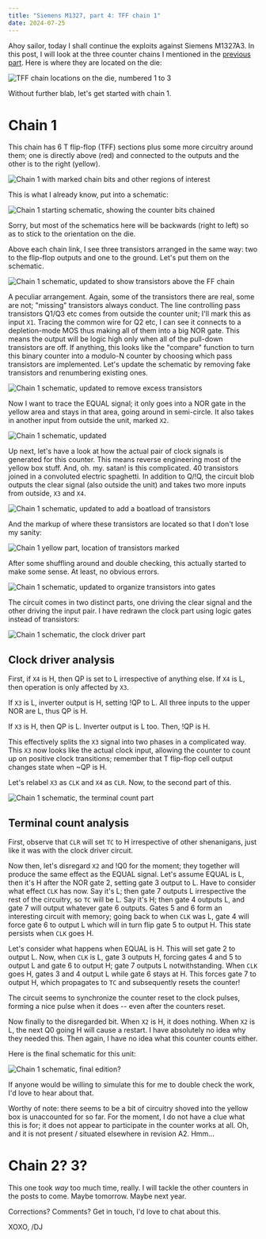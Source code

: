 ```yaml
---
title: "Siemens M1327, part 4: TFF chain 1"
date: 2024-07-25
---
```


Ahoy sailor, today I shall continue the exploits against Siemens M1327A3. In this post, I will look at the three counter chains I mentioned in the [previous part](/blarg/2024/07/24/siemens-m1327-part-3.html). Here is where they are located on the die:

![TFF chain locations on the die, numbered 1 to 3](/blarg/assets/20240725/tff-chain-locations.jpg)

Without further blab, let's get started with chain 1.

# Chain 1

This chain has 6 T flip-flop (TFF) sections plus some more circuitry around them; one is directly above (red) and connected to the outputs and the other is to the right (yellow).

![Chain 1 with marked chain bits and other regions of interest](/blarg/assets/20240725/counter-1-overview.jpg)

This is what I already know, put into a schematic:

![Chain 1 starting schematic, showing the counter bits chained](/blarg/assets/20240725/counter-1-schematic-start.png)

Sorry, but most of the schematics here will be backwards (right to left) so as to stick to the orientation on the die.

Above each chain link, I see three transistors arranged in the same way: two to the flip-flop outputs and one to the ground. Let's put them on the schematic.

![Chain 1 schematic, updated to show transistors above the FF chain](/blarg/assets/20240725/counter-1-schematic-1.png)

A peculiar arrangement. Again, some of the transistors there are real, some are not; "missing" transistors always conduct. The line controlling pass transistors Q1/Q3 etc comes from outside the counter unit; I'll mark this as input `X1`. Tracing the common wire for Q2 etc, I can see it connects to a depletion-mode MOS thus making all of them into a big NOR gate. This means the output will be logic high only when all of the pull-down transistors are off. If anything, this looks like the "compare" function to turn this binary counter into a modulo-N counter by choosing which pass transistors are implemented. Let's update the schematic by removing fake transistors and renumbering existing ones.

![Chain 1 schematic, updated to remove excess transistors](/blarg/assets/20240725/counter-1-schematic-2.png)

Now I want to trace the EQUAL signal; it only goes into a NOR gate in the yellow area and stays in that area, going around in semi-circle. It also takes in another input from outside the unit, marked `X2`.

![Chain 1 schematic, updated](/blarg/assets/20240725/counter-1-schematic-3.png)

Up next, let's have a look at how the actual pair of clock signals is generated for this counter. This means reverse engineering most of the yellow box stuff. And, oh. my. satan! is this complicated. 40 transistors joined in a convoluted electric spaghetti. In addition to Q/!Q, the circuit blob outputs the clear signal (also outside the unit) and takes two more inputs from outside, `X3` and `X4`.

![Chain 1 schematic, updated to add a boatload of transistors](/blarg/assets/20240725/counter-1-schematic-4.png)

And the markup of where these transistors are located so that I don't lose my sanity:

![Chain 1 yellow part, location of transistors marked](/blarg/assets/20240725/counter-1-yellow-markup.jpg)

After some shuffling around and double checking, this actually started to make some sense. At least, no obvious errors.

![Chain 1 schematic, updated to organize transistors into gates](/blarg/assets/20240725/counter-1-schematic-5.png)

The circuit comes in two distinct parts, one driving the clear signal and the other driving the input pair. I have redrawn the clock part using logic gates instead of transistors:

![Chain 1 schematic, the clock driver part](/blarg/assets/20240725/counter-1-clock-schematic.png)

## Clock driver analysis

First, if `X4` is H, then QP is set to L irrespective of anything else. If `X4` is L, then operation is only affected by `X3`.

If `X3` is L, inverter output is H, setting !QP to L. All three inputs to the upper NOR are L, thus QP is H.

If `X3` is H, then QP is L. Inverter output is L too. Then, !QP is H.

This effectively splits the `X3` signal into two phases in a complicated way. This `X3` now looks like the actual clock input, allowing the counter to count up on positive clock transitions; remember that T flip-flop cell output changes state when ~QP is H.

Let's relabel `X3` as `CLK` and `X4` as `CLR`. Now, to the second part of this.

![Chain 1 schematic, the terminal count part](/blarg/assets/20240725/counter-1-tc-schematic.png)

## Terminal count analysis

First, observe that `CLR` will set `TC` to H irrespective of other shenanigans, just like it was with the clock driver circuit.

Now then, let's disregard `X2` and !Q0 for the moment; they together will produce the same effect as the EQUAL signal. Let's assume EQUAL is L, then it's H after the NOR gate 2, setting gate 3 output to L. Have to consider what effect `CLK` has now. Say it's L; then gate 7 outputs L irrespective the rest of the circuitry, so `TC` will be L. Say it's H; then gate 4 outputs L, and gate 7 will output whatever gate 6 outputs. Gates 5 and 6 form an interesting circuit with memory; going back to when `CLK` was L, gate 4 will force gate 6 to output L which will in turn flip gate 5 to output H. This state persists when `CLK` goes H.

Let's consider what happens when EQUAL is H. This will set gate 2 to output L. Now, when `CLK` is L, gate 3 outputs H, forcing gates 4 and 5 to output L and gate 6 to output H; gate 7 outputs L notwithstanding. When `CLK` goes H, gates 3 and 4 output L while gate 6 stays at H. This forces gate 7 to output H, which propagates to `TC` and subsequently resets the counter!

The circuit seems to synchronize the counter reset to the clock pulses, forming a nice pulse when it does -- even after the counters reset.

Now finally to the disregarded bit. When `X2` is H, it does nothing. When `X2` is L, the next Q0 going H will cause a restart. I have absolutely no idea why they needed this. Then again, I have no idea what this counter counts either.

Here is the final schematic for this unit:

![Chain 1 schematic, final edition?](/blarg/assets/20240725/counter-1-schematic.png)

If anyone would be willing to simulate this for me to double check the work, I'd love to hear about that.

Worthy of note: there seems to be a bit of circuitry shoved into the yellow box is unaccounted for so far. For the moment, I do not have a clue what this is for; it does not appear to participate in the counter works at all. Oh, and it is not present / situated elsewhere in revision A2. Hmm...

# Chain 2? 3?

This one took _way_ too much time, really. I will tackle the other counters in the posts to come. Maybe tomorrow. Maybe next year.

Corrections? Comments? Get in touch, I'd love to chat about this.

XOXO,
/DJ
